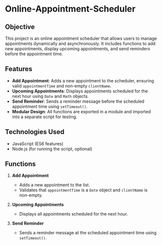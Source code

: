 # Online-Appointment-Scheduler

## Objective
This project is an online appointment scheduler that allows users to manage appointments dynamically and asynchronously. It includes functions to add new appointments, display upcoming appointments, and send reminders before the appointment time.

## Features
- **Add Appointment**: Adds a new appointment to the scheduler, ensuring valid `appointmentTime` and non-empty `clientName`.
- **Upcoming Appointments**: Displays appointments scheduled for the next hour using `Date` and `Math` objects.
- **Send Reminder**: Sends a reminder message before the scheduled appointment time using `setTimeout()`.
- **Modular Design**: All functions are exported in a module and imported into a separate script for testing.

## Technologies Used
- JavaScript (ES6 features)
- Node.js (for running the script, optional)

## Functions
1. **Add Appointment**
   - Adds a new appointment to the list.
   - Validates that `appointmentTime` is a `Date` object and `clientName` is non-empty.

2. **Upcoming Appointments**
   - Displays all appointments scheduled for the next hour.

3. **Send Reminder**
   - Sends a reminder message at the scheduled appointment time using `setTimeout()`.
